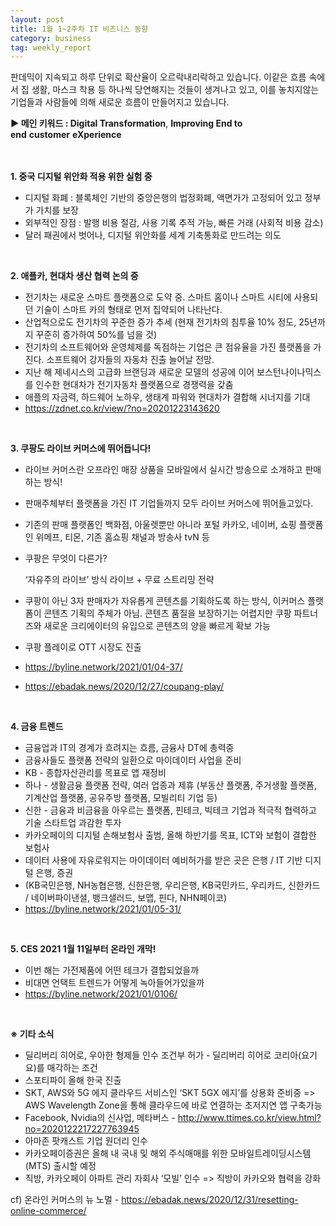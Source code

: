 ```yaml
---
layout: post
title: 1월 1~2주차 IT 비즈니스 동향
category: business
tag: weekly_report
---
```


판데믹이 지속되고 하루 단위로 확산율이 오르락내리락하고 있습니다.
이같은 흐름 속에서 집 생활, 마스크 착용 등 하나씩 당연해지는 것들이 생겨나고 있고, 이를 놓치지않는 기업들과 사람들에 의해 새로운 흐름이 만들어지고 있습니다.

**▶ 메인 키워드 : Digital Transformation**, **Improving End to end** **customer** **eXperience**

</br></br>
**1. 중국 디지털 위안화 적용 위한 실험 중**

- 디지털 화폐 : 블록체인 기반의 중앙은행의 법정화폐, 액면가가 고정되어 있고 정부가 가치를 보장
- 외부적인 장점 : 발행 비용 절감, 사용 기록 추적 가능, 빠른 거래 (사회적 비용 감소)
- 달러 패권에서 벗어나, 디지털 위안화를 세계 기축통화로 만드려는 의도
</br>

**2. 애플카, 현대차 생산 협력 논의 중**

- 전기차는 새로운 스마트 플랫폼으로 도약 중. 스마트 홈이나 스마트 시티에 사용되던 기술이 스마트 카의 형태로 먼저 집약되어 나타난다.
- 산업적으로도 전기차의 꾸준한 증가 추세 (현재 전기차의 침투율 10% 정도, 25년까지 꾸준히 증가하여 50%를 넘을 것)
- 전기차의 소프트웨어와 운영체제를 독점하는 기업은 큰 점유율을 가진 플랫폼을 가진다. 소프트웨어 강자들의 자동차 진출 늘어날 전망.
- 지난 해 제네시스의 고급화 브랜딩과 새로운 모델의 성공에 이어 보스턴나이나믹스를 인수한 현대차가 전기자동차 플랫폼으로 경쟁력을 갖춤
- 애플의 자금력, 하드웨어 노하우, 생태계 파워와 현대차가 결합해 시너지를 기대
- https://zdnet.co.kr/view/?no=20201223143620
</br>

**3. 쿠팡도 라이브 커머스에 뛰어듭니다!**

- 라이브 커머스란 오프라인 매장 상품을 모바일에서 실시간 방송으로 소개하고 판매하는 방식!
- 판매주체부터 플랫폼을 가진 IT 기업들까지 모두 라이브 커머스에 뛰어들고있다.
- 기존의 판매 플랫폼인 백화점, 아울렛뿐만 아니라 포털 카카오, 네이버, 쇼핑 플랫폼인 위메프, 티몬, 기존 홈쇼핑 채널과 방송사 tvN 등
- 쿠팡은 무엇이 다른가?

    ‘자유주의 라이브’ 방식 라이브 + 무료 스트리밍 전략

- 쿠팡이 아닌 3자 판매자가 자유롭게 콘텐츠를 기획하도록 하는 방식, 이커머스 플랫폼이 콘텐츠 기획의 주체가 아님. 콘텐츠 품질을 보장하기는 어렵지만 쿠팡 파트너즈와 새로운 크리에이터의 유입으로 콘텐츠의 양을 빠르게 확보 가능
- 쿠팡 플레이로 OTT 시장도 진출
- https://byline.network/2021/01/04-37/
- https://ebadak.news/2020/12/27/coupang-play/
</br>

**4. 금융 트렌드**

- 금융업과 IT의 경계가 흐려지는 흐름, 금융사 DT에 총력중
- 금융사들도 플랫폼 전략의 일환으로 마이데이터 사업을 준비
- KB - 종합자산관리를 목표로 앱 재정비
- 하나 - 생활금융 플랫폼 전략, 여러 업종과 제휴 (부동산 플랫폼, 주거생활 플랫폼, 기계산업 플랫폼, 공유주방 플랫폼, 모빌리티 기업 등)
- 신한 - 금융과 비금융을 아우르는 플랫폼, 핀테크, 빅테크 기업과 적극적 협력하고 기술 스타트업 과감한 투자
- 카카오페이의 디지털 손해보험사 출범, 올해 하반기를 목표, ICT와 보험이 결합한 보험사
- 데이터 사용에 자유로워지는 마이데이터 예비허가를 받은 곳은 은행 / IT 기반 디지털 은행, 증권
- (KB국민은행, NH농협은행, 신한은행, 우리은행, KB국민카드, 우리카드, 신한카드 / 네이버파이낸셜, 뱅크샐러드, 보맵, 핀다, NHN페이코)
- https://byline.network/2021/01/05-31/
</br>

**5. CES 2021 1월 11일부터 온라인 개막!**

- 이번 해는 가전제품에 어떤 테크가 결합되었을까
- 비대면 언택트 트렌드가 어떻게 녹아들어가있을까
- https://byline.network/2021/01/0106/
</br>

**※ 기타 소식**

- 딜리버리 히어로, 우아한 형제들 인수 조건부 허가 - 딜리버리 히어로 코리아(요기요)를 매각하는 조건
- 스포티파이 올해 한국 진출
- SKT, AWS와 5G 에지 클라우드 서비스인 ‘SKT 5GX 에지’를 상용화 준비중 => AWS Wavelength Zone을 통해 클라우드에 바로 연결하는 초저지연 앱 구축가능
- Facebook, Nvidia의 신사업, 메타버스 - http://www.ttimes.co.kr/view.html?no=2020122217227763945
- 아마존 팟캐스트 기업 원더리 인수
- 카카오페이증권은 올해 내 국내 및 해외 주식매매를 위한 모바일트레이딩시스템(MTS) 출시할 예정
- 직방, 카카오페이 아파트 관리 자회사 ‘모빌’ 인수 => 직방이 카카오와 협력을 강화

cf) 온라인 커머스의 뉴 노멀 - https://ebadak.news/2020/12/31/resetting-online-commerce/